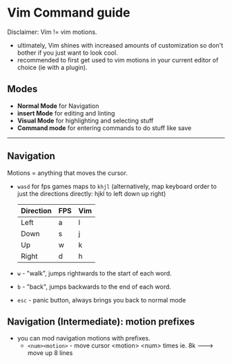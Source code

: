 # Vim Command guide

Disclaimer: Vim !=  vim motions.

- ultimately, Vim shines with increased amounts of customization so don't bother if you just want to look cool.
- recommended to first get used to vim motions in your current editor of choice (ie with a plugin).

## Modes

- **Normal Mode** for Navigation
- **insert Mode** for editing and linting
- **Visual Mode** for highlighting and selecting stuff
- **Command mode** for entering commands to do stuff like save

----

## Navigation

Motions = anything that moves the cursor.

- `wasd` for fps games maps to `khjl` (alternatively, map keyboard order to just the directions directly: hjkl to left down up right)

    | Direction| FPS | Vim |
    |---|---|---|
    | Left | a | l |
    | Down | s | j |
    | Up | w | k |
    | Right | d | h |

- `w` - "walk",  jumps rightwards to the start of each word.
- `b` - "back",  jumps backwards to the end of each word.
- `esc` - panic button, always brings you back to normal mode

## Navigation (Intermediate): motion prefixes

- you can mod navigation motions with prefixes.
    - `<num><motion>` - move cursor \<motion\> \<num\> times ie. 8k ---> move up 8 lines




